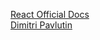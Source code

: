<a href="https://reactjs.org/docs/hooks-reference.html#usecallback">React Official Docs</a> <br/>
<a href="https://dmitripavlutin.com/dont-overuse-react-usecallback/">Dimitri Pavlutin</a> <br/>
